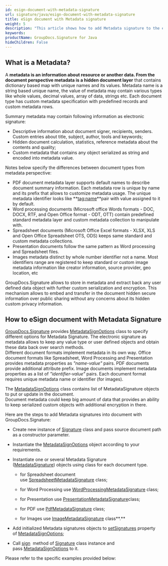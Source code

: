 ```yaml
---
id: esign-document-with-metadata-signature
url: signature/java/esign-document-with-metadata-signature
title: eSign document with Metadata signature
weight: 5
description: "This article shows how to add Metadata signature to the each document type meta layer with different data types over with GroupDocs.Signature"
keywords: 
productName: GroupDocs.Signature for Java
hideChildren: False
---
```

## What is a Metadata?

A **metadata **is an information about resource or another data. From the document perspective **metadata** is a** hidden document layer** that contains dictionary based map with unique names and its values. Metadata name is a string based unique name, the value of metadata may contain various types like whole values, decimal values, array of data, strings etc. Each document type has custom metadata specification with predefined records and custom metadata rows.

Summary metadata may contain following information as electronic signature:

*   Descriptive information about document signer, recipients, senders. Custom entries about title, subject, author, tools and keywords;
*   Hidden document calculation, statistics, reference metadata about the contents and quality;
*   Custom metadata that contains any object serialized as string and encoded into metadata value.

Notes below specify the differences between document types from metadata perspective:

*   PDF document metadata layer supports default names to describe document summary information. Each metadata row is unique by name and its prefix that allows to customize metadata usage. The unique metadata identifier looks like **[tag:name](http://tagname/)**pair with value assigned to it by default.
*   Word processing documents (Microsoft office Words formats - DOC, DOCX, RTF, and Open Office format - ODT, OTT) contain predefined standard metadata layer and custom metadata collection to manipulate with.
*   Spreadsheet documents (Microsoft Office Excel formats - XLSX, XLS and Open Office Spreadsheet OTS, ODS) keeps same standard and custom metadata collections.
*   Presentation documents follow the same pattern as Word processing and Spreadsheet files.
*   Images metadata distinct by whole number identifier not a name. Most identifiers range are registered to keep standard or custom image metadata information like creator information, source provider, geo location, etc

GroupDocs.Signature allows to store in metadata and extract back any user defined data object with further custom serialization and encryption. This mechanism allows to embed and transfer in the document hidden secure information over public sharing without any concerns about its hidden custom privacy information.

## How to eSign document with Metadata Signature

[GroupDocs.Signature](https://products.groupdocs.com/signature/java) provides [MetadataSignOptions](https://apireference.groupdocs.com/java/signature/com.groupdocs.signature.options.sign/MetadataSignOptions) class to specify different options for Metadata Signature. The electronic signature as metadata allows to keep any value type or user defined objects and obtain these data back over search methods.  
Different document formats implement metadata in its own way. Office document formats like Spreadsheet, Word Processing and Presentation provides metadata properties as *"name-value"* pairs. PDF documents provide additional attribute prefix. Image documents implement metadata properties as a list of *"identifier-value"* pairs. Each document format requires unique metadata name or identifier (for images).

The [MetadataSignOptions](https://apireference.groupdocs.com/java/signature/com.groupdocs.signature.options.sign/MetadataSignOptions) class contains list of MetadataSignature objects to put or update in the document.  
Document metadata could keep big amount of data that provides an ability to keep serialized custom objects with additional encryption in there. 

Here are the steps to add Metadata signatures into document with GroupDocs.Signature:

*   Create new instance of [Signature](https://apireference.groupdocs.com/java/signature/com.groupdocs.signature/Signature) class and pass source document path as a constructor parameter.
    
*   Instantiate the [MetadataSignOptions](https://apireference.groupdocs.com/java/signature/com.groupdocs.signature.options.sign/MetadataSignOptions) object according to your requirements.
    
*   Instantiate one or several Metadata Signature ([MetadataSignature](https://apireference.groupdocs.com/java/signature/com.groupdocs.signature.domain.signatures.metadata/MetadataSignature)) objects using class for each document type. 
    
    *   for Spreadsheet document use [SpreadsheetMetadataSignature](https://apireference.groupdocs.com/java/signature/com.groupdocs.signature.domain.signatures.metadata/SpreadsheetMetadataSignature) class;
        
    *   for Word Processing use [WordProcessingMetadataSignature](https://apireference.groupdocs.com/java/signature/com.groupdocs.signature.domain.signatures.metadata/WordProcessingMetadataSignature) class;
        
    *   for Presentation use [PresentationMetadataSignature](https://apireference.groupdocs.com/java/signature/com.groupdocs.signature.domain.signatures.metadata/PresentationMetadataSignature)class; 
        
    *   for PDF use [PdfMetadataSignature](https://apireference.groupdocs.com/java/signature/com.groupdocs.signature.domain.signatures.metadata/PdfMetadataSignatures) class; 
        
    *   for Images use [ImageMetadataSignature](https://apireference.groupdocs.com/java/signature/com.groupdocs.signature.domain.signatures.metadata/ImageMetadataSignature) class**.**
        
*   Add initialized Metadata signatures objects to [setSignatures](https://apireference.groupdocs.com/java/signature/com.groupdocs.signature.options.sign/MetadataSignOptions#setSignatures()) property of [MetadataSignOptions](https://apireference.groupdocs.com/java/signature/com.groupdocs.signature.options.sign/MetadataSignOptions);  
    
*   Call [sign](https://apireference.groupdocs.com/signature/java/com.groupdocs.signature/Signature#sign(java.io.OutputStream,%20com.groupdocs.signature.options.sign.SignOptions))  method of [Signature](https://apireference.groupdocs.com/java/signature/com.groupdocs.signature/Signature) class instance and pass [MetadataSignOptions](https://apireference.groupdocs.com/java/signature/com.groupdocs.signature.options.sign/MetadataSignOptions) to it.
    

  

Please refer to the specific examples provided below:
